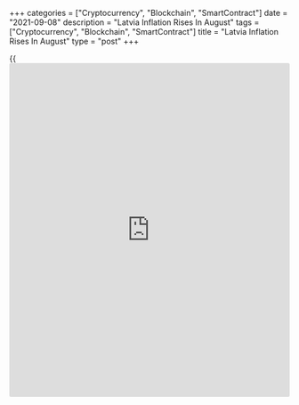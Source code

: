 +++
categories = ["Cryptocurrency", "Blockchain", "SmartContract"]
date = "2021-09-08"
description = "Latvia Inflation Rises In August"
tags = ["Cryptocurrency", "Blockchain", "SmartContract"]
title = "Latvia Inflation Rises In August"
type = "post"
+++

{{<iframe id="large-banner" src="https://www.bounty.group/#slide=11.0" width="100%" height="600" scrolling="no" style="border: 0px solid rgb(216, 221, 230); border-radius: 3px;">}}

Latvia's consumer price inflation increased in August, preliminary data
from the statistical office showed on Wednesday.

The consumer price index rose 3.7 percent year-on-year in August,
following a 2.8 percent increase in July.

In August, inflation was mainly influenced by the rise in prices of
goods and services related to housing, goods and services related to
transport, prices of food and non-alcoholic beverages, prices of
clothing and footwear, alcoholic beverages and tobacco products, and
[health][1] care.

Transport cost increased 8.8 percent and health cost rose 2.5 percent.
Prices in the food and non-alcoholic beverages group increased 2.2
percent and those of clothing and footwear prices rose 4.7 percent.

On a monthly basis, prices increased 0.4 percent in August, after a 0.5
percent decline in the previous month.

For comments and feedback [contact](https://www.playgroundfx.com/contact/): editorial@rtt[news](https://www.letsplayfx.com/blog/forex-news-website/).com

[Economic News][2]

 **What parts of the world are seeing the best (and worst) economic
performances lately? Click[here][3] to check out our [Econ Scorecard][3]
and find out! See up-to-the-moment [ranking](https://www.playgroundfx.com/blog/crypto-exchange-ranking/)s for the best and worst
performers in [GDP][4], [unemployment rate][5], [inflation][6] and much
more.**

   1. www.rtt[news](https://www.letsplayfx.com/blog/forex-news-website/).com/Content/Health.aspx
   2. www.rtt[news](https://www.letsplayfx.com/blog/forex-news-website/).com/Content/EconomicNews.aspx
   3. www.rtt[news](https://www.letsplayfx.com/blog/forex-news-website/).com/economic-scorecard/world-rank/PPI/highest-performance.aspx
   4. www.rtt[news](https://www.letsplayfx.com/blog/forex-news-website/).com/economic-scorecard/world-rank/GDP/highest-performance.aspx
   5. www.rtt[news](https://www.letsplayfx.com/blog/forex-news-website/).com/economic-scorecard/world-rank/unemployment-rate/lowest-performance.aspx
   6. www.rtt[news](https://www.letsplayfx.com/blog/forex-news-website/).com/economic-scorecard/world-rank/CPI/highest-performance.aspx